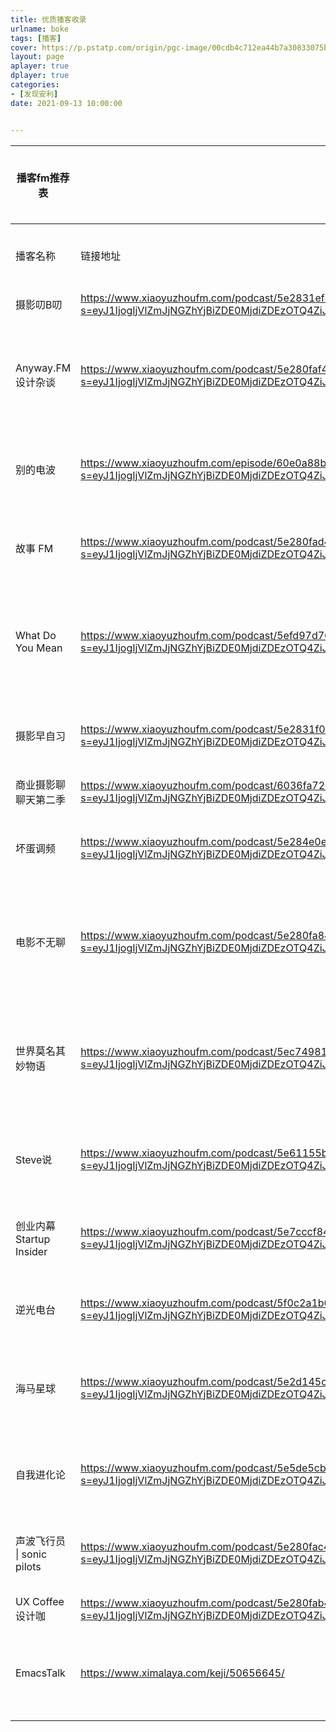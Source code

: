 ```yaml
---
title: 优质播客收录
urlname: boke
tags: [播客]
cover: https://p.pstatp.com/origin/pgc-image/00cdb4c712ea44b7a30833075b0c637d
layout: page
aplayer: true
dplayer: true
categories:
- [发现安利]
date: 2021-09-13 10:00:00


---
```




| 播客fm推荐表               |                                                              | 喜马拉雅播客电台RSS订阅源：https://www.notion.so/ppnoise/RSS-03663f7f51524c21ab80b98ba8d43bc7 |                  | 客户端推荐：小宇宙播客：https://www.xiaoyuzhoufm.com   荔枝fm：https://www.lizhi.fm  Moon fm:  https://www.moon.fm  （注：收听链接可在小宇宙找到，订阅链接可在moonfm找到） |
| -------------------------- | ------------------------------------------------------------ | :----------------------------------------------------------: | ---------------- | :----------------------------------------------------------: |
| 播客名称                   | 链接地址                                                     |                             简介                             | 备注信息         |                             订阅                             |
| 摄影叨B叨                  | https://www.xiaoyuzhoufm.com/podcast/5e2831ef418a84a0462323b7?s=eyJ1IjogIjVlZmJjNGZhYjBiZDE0MjdiZDEzOTQ4ZiJ9 |                       每天5分钟学摄影                        | 摄影             |          https://www.ximalaya.com/album/7008515.xml          |
| Anyway.FM 设计杂谈         | https://www.xiaoyuzhoufm.com/podcast/5e280faf418a84a0461fba0e?s=eyJ1IjogIjVlZmJjNGZhYjBiZDE0MjdiZDEzOTQ4ZiJ9 | 由 UI 设计师 JJ Ying 和 Leon Gao 主播的 podcast，主题包括但不限于视觉设计，入选 2015 年 Apple 最佳播客榜单。Anyway.FM 是两个闷骚男抒发对设计热情的地方、Anyway.FM 是两个老男人吐槽世界的地方、Anyway.FM 也是一对好基友想把自己的见解分享给更多人的地方 | 设计             |                      https://anyway.fm                       |
| 别的电波                   | https://www.xiaoyuzhoufm.com/episode/60e0a88b952e661b2247130d?s=eyJ1IjogIjVlZmJjNGZhYjBiZDE0MjdiZDEzOTQ4ZiJ9 |                面对无聊现实，我们来聊点别的！                | 聊天听故事       |             http://rss.lizhi.fm/rss/50763402.xml             |
| 故事 FM                    | https://www.xiaoyuzhoufm.com/podcast/5e280fad418a84a0461fb38b?s=eyJ1IjogIjVlZmJjNGZhYjBiZDE0MjdiZDEzOTQ4ZiJ9 |                   用你的声音，讲述你的故事                   | 聊天听故事       |               https://storyfm.cn/feed/episodes               |
| What Do You Mean           | https://www.xiaoyuzhoufm.com/podcast/5efd97d76d76607427f765f3?s=eyJ1IjogIjVlZmJjNGZhYjBiZDE0MjdiZDEzOTQ4ZiJ9 | What Do You Mean 是一档泛心理类播客。这里的对话很长，但思考本来就不是一蹴而就的。与他人的对话中，其实也是一个与自己内心对话的过程。在这里我们经常向自己向世界发问，偶尔找到答案，但总是不疲于思考。希望它能在充实和迷茫的时候一直陪伴你 | 聊天听故事       |                     公众号/微博/B站同名                      |
| 摄影早自习                 | https://www.xiaoyuzhoufm.com/podcast/5e2831f0418a84a04623288e?s=eyJ1IjogIjVlZmJjNGZhYjBiZDE0MjdiZDEzOTQ4ZiJ9 | “摄影早自习”是火遍朋友圈的摄影微课堂，是由咔图摄影教育中心运营的微信公众账号（账号theipea），于每天早上6:30分推送，每集由3-5分钟音频构成，由叶梓老师亲自录制 | 摄影             |          https://www.ximalaya.com/album/3132874.xml          |
| 商业摄影聊聊天第二季       | https://www.xiaoyuzhoufm.com/podcast/6036fa727ec77309b153b37e?s=eyJ1IjogIjVlZmJjNGZhYjBiZDE0MjdiZDEzOTQ4ZiJ9 |                        商业摄影聊聊天                        | 摄影             |          https://www.ximalaya.com/album/346494.xml           |
| 坏蛋调频                   | https://www.xiaoyuzhoufm.com/podcast/5e284e0e418a84a0462697cc?s=eyJ1IjogIjVlZmJjNGZhYjBiZDE0MjdiZDEzOTQ4ZiJ9 |                         人人都是主播                         | 聊天听故事       |              http://rss.lizhi.fm/rss/12638.xml               |
| 电影不无聊                 | https://www.xiaoyuzhoufm.com/podcast/5e280fa8418a84a0461f929f?s=eyJ1IjogIjVlZmJjNGZhYjBiZDE0MjdiZDEzOTQ4ZiJ9 |                  囍儿、电聊金刚、地球的土产                  | 聊聊电影的故事   |              http://rss.lizhi.fm/rss/14093.xml               |
| 世界莫名其妙物语           | https://www.xiaoyuzhoufm.com/podcast/5ec74981418a84a046d8a006?s=eyJ1IjogIjVlZmJjNGZhYjBiZDE0MjdiZDEzOTQ4ZiJ9 | 干货和笑点不能两全？ 这么想可就大错特错了！ 三名美少女段子手组成了相声天团，每周一为您介绍莫名其妙的历史地理知识，欢迎收听 | 段子手聊天听故事 |              https://anchor.fm/bizarre-stories               |
| Steve说                    | https://www.xiaoyuzhoufm.com/podcast/5e61155b418a84a046401f72?s=eyJ1IjogIjVlZmJjNGZhYjBiZDE0MjdiZDEzOTQ4ZiJ9 | 这是一个基于泛心理学视角，通过深度交流拓展意识边界，探索个人成长之道，加深对自我和世界理解的谈话类节目。 | 访谈类节目       |                   http://www.ximalaya.com/                   |
| 创业内幕 Startup Insider   | https://www.xiaoyuzhoufm.com/podcast/5e7cccf8418a84a046c4e7f9?s=eyJ1IjogIjVlZmJjNGZhYjBiZDE0MjdiZDEzOTQ4ZiJ9 |                 《创业内幕》 Startup Insider                 | 聊天听故事       |         https://www.ximalaya.com/album/20119986.xml          |
| 逆光电台                   | https://www.xiaoyuzhoufm.com/podcast/5f0c2a1b6d76607427f1331a?s=eyJ1IjogIjVlZmJjNGZhYjBiZDE0MjdiZDEzOTQ4ZiJ9 | 『逆光电台』是一档与摄影相关的谈话节目。我们将每周邀请来自摄影相关领域的嘉宾和我们一起聊聊他们有趣的职业故事和严肃的职业思考。 | 摄影             |            https://m.qingting.fm/vchannel/365640             |
| 海马星球                   | https://www.xiaoyuzhoufm.com/podcast/5e2d145c418a84a0467fc4d8?s=eyJ1IjogIjVlZmJjNGZhYjBiZDE0MjdiZDEzOTQ4ZiJ9 | 这是一个理想化的星球，和地球部分重叠。 在这里，没有性别刻板印象，没有陈词滥调。 在这里，每个人都自主决定自己的性别身份，也接受别人自主决定的性别身份。 在这里，所有人都知道，性别只是一个容器，可以被灌注各种符号，可以容纳无数可能。 | 聊天听故事       |               https://anchor.fm/seahorseplanet               |
| 自我进化论                 | https://www.xiaoyuzhoufm.com/podcast/5e5de5cb418a84a0467beb90?s=eyJ1IjogIjVlZmJjNGZhYjBiZDE0MjdiZDEzOTQ4ZiJ9 | 用智慧启发你内在的转变。 欢迎在Podcasts, 喜马拉雅和小宇宙等平台关注<自我进化论>，全平台同步更新中 :) Athena Yan，赋能个体绽放生命力。 公众号：AthenaYan | 聊天听故事       |         https://www.ximalaya.com/album/21056542.xml          |
| 声波飞行员 \| sonic pilots | https://www.xiaoyuzhoufm.com/podcast/5e280fac418a84a0461fb100?s=eyJ1IjogIjVlZmJjNGZhYjBiZDE0MjdiZDEzOTQ4ZiJ9 |    孟获、地下丝贼、包雪龙、音迷酱、Sonic或缸中之脑、剑剑     | 聊天听故事       |              https://www.lizhi.fm/user/12428189              |
| UX Coffee 设计咖           | https://www.xiaoyuzhoufm.com/podcast/5e280fab418a84a0461fa480?s=eyJ1IjogIjVlZmJjNGZhYjBiZDE0MjdiZDEzOTQ4ZiJ9 |       Riceman、Hoka可嘉、帆啊帆、Chishan_志珊、夏梅杰        | 设计             |                    https://uxcoffee.com/                     |
| EmacsTalk                  | https://www.ximalaya.com/keji/50656645/                      |      EmacsTalk 是一档专注在 Emacs 社区的程序员闲聊节目       | 和程序员闲聊     |                 https://emacstalk.github.io                  |